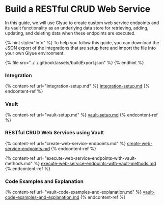 # Build a RESTful CRUD Web Service

In this guide, we will use Glyue to create custom web service endpoints and its vault functionality as an underlying data store for retrieving, adding, updating, and deleting data when these endpoints are executed.&#x20;

{% hint style="info" %}
To help you follow this guide, you can download the JSON export of the integrations that are setup here and import the file into your own Glyue environment.

{% file src="../../.gitbook/assets/buildExport.json" %}
{% endhint %}

### Integration

{% content-ref url="integration-setup.md" %}
[integration-setup.md](integration-setup.md)
{% endcontent-ref %}

### Vault

{% content-ref url="vault-setup.md" %}
[vault-setup.md](vault-setup.md)
{% endcontent-ref %}

### RESTful CRUD Web Services using Vault

{% content-ref url="create-web-service-endpoints.md" %}
[create-web-service-endpoints.md](create-web-service-endpoints.md)
{% endcontent-ref %}

{% content-ref url="execute-web-service-endpoints-with-vault-methods.md" %}
[execute-web-service-endpoints-with-vault-methods.md](execute-web-service-endpoints-with-vault-methods.md)
{% endcontent-ref %}

### Code Examples and Explanation

{% content-ref url="vault-code-examples-and-explanation.md" %}
[vault-code-examples-and-explanation.md](vault-code-examples-and-explanation.md)
{% endcontent-ref %}
